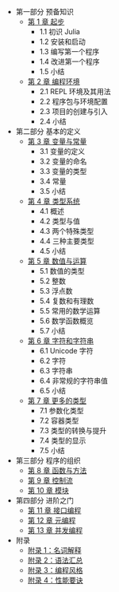 - 第一部分 预备知识
    - [第 1 章 起步](ch01.md)
        - 1.1 初识 Julia
        - 1.2 安装和启动
        - 1.3 编写第一个程序
        - 1.4 改进第一个程序
        - 1.5 小结
    - [第 2 章 编程环境](#)
        - 2.1 REPL 环境及其用法
        - 2.2 程序包与环境配置
        - 2.3 项目的创建与引入
        - 2.4 小结
- 第二部分 基本的定义
    - [第 3 章 变量与常量](#)
        - 3.1 变量的定义
        - 3.2 变量的命名
        - 3.3 变量的类型
        - 3.4 常量
        - 3.5 小结
    - [第 4 章 类型系统](#)
        - 4.1 概述
        - 4.2 类型与值
        - 4.3 两个特殊类型
        - 4.4 三种主要类型
        - 4.5 小结
    - [第 5 章 数值与运算](#)
        - 5.1 数值的类型
        - 5.2 整数
        - 5.3 浮点数
        - 5.4 复数和有理数
        - 5.5 常用的数学运算
        - 5.6 数学函数概览
        - 5.7 小结
    - [第 6 章 字符和字符串](#)
        - 6.1 Unicode 字符
        - 6.2 字符
        - 6.3 字符串
        - 6.4 非常规的字符串值
        - 6.5 小结
    - [第 7 章 更多的类型](#)
        - 7.1 参数化类型
        - 7.2 容器类型
        - 7.3 类型的转换与提升
        - 7.4 类型的显示
        - 7.5 小结
- 第三部分 程序的组织
    - [第 8 章 函数与方法](#)
    - [第 9 章 控制流](#)
    - [第 10 章 模块](#)
- 第四部分 进阶之门
    - [第 11 章 接口编程](#)
    - [第 12 章 元编程](#)
    - [第 13 章 并发编程](#)
- 附录
    - [附录 1：名词解释](#)
    - [附录 2：语法汇总](#)
    - [附录 3：编程风格](#)
    - [附录 4：性能要诀](#)
